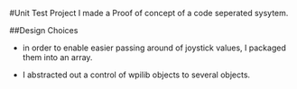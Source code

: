 #Unit Test Project
I made a Proof of concept of a code seperated sysytem.

##Design Choices
- in order to enable easier passing around of joystick values, I packaged them into an array.

- I abstracted out a control of wpilib objects to several objects.
